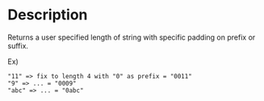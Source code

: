 # Description
Returns a user specified length of string with specific padding on prefix or suffix.

Ex)
```
"11" => fix to length 4 with "0" as prefix = "0011"
"9" => ... = "0009"
"abc" => ... = "0abc"
```